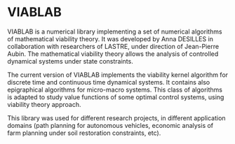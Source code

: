 # VIABLAB
VIABLAB is a numerical library implementing a set of numerical algorithms of mathematical viability theory.
It was developed by Anna DESILLES in collaboration with researchers of LASTRE, under direction of Jean-Pierre Aubin. The mathematical viability theory allows the analysis of controlled dynamical systems under state constraints.

The current version of VIABLAB implements the viability kernel algorithm for discrete time and continuous time dynamical systems. It contains also epigraphical algorithms for micro-macro systems. This class of algorithms is adapted to study value functions of some optimal control systems, using viability theory approach.

This library was used for different research projects, in different application domains (path planning for autonomous vehicles, economic analysis of farm planning under soil restoration constraints, etc).
